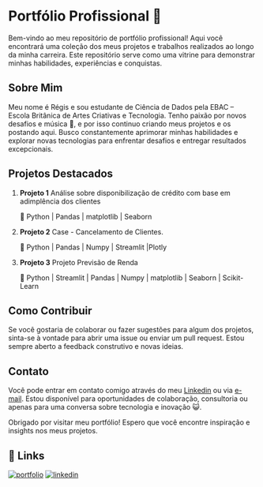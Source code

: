 # Portfólio Profissional 🎈

Bem-vindo ao meu repositório de portfólio profissional! Aqui você encontrará uma coleção dos meus projetos e trabalhos realizados ao longo da minha carreira. Este repositório serve como uma vitrine para demonstrar minhas habilidades, experiências e conquistas.

## Sobre Mim

Meu nome é Régis e sou estudante de Ciência de Dados pela EBAC – Escola Britânica de Artes Criativas e Tecnologia. Tenho paixão por novos desafios e música 🎸, e por isso continuo criando meus projetos e os postando aqui.
Busco constantemente aprimorar minhas habilidades e explorar novas tecnologias para enfrentar desafios e entregar resultados excepcionais.

## Projetos Destacados

1. **Projeto 1**
   Análise sobre disponibilização de crédito com base em adimplência dos clientes

   🐍 Python | Pandas | matplotlib | Seaborn 

2. **Projeto 2**
   Case - Cancelamento de Clientes.

   🐍 Python | Pandas | Numpy | Streamlit |Plotly

3. **Projeto 3**
   Projeto Previsão de Renda

   🐍 Python | Streamlit | Pandas | Numpy | matplotlib | Seaborn | Scikit-Learn

## Como Contribuir

Se você gostaria de colaborar ou fazer sugestões para algum dos projetos, sinta-se à vontade para abrir uma issue ou enviar um pull request. Estou sempre aberto a feedback construtivo e novas ideias.

## Contato

Você pode entrar em contato comigo através do meu [Linkedin](https://www.linkedin.com/in/regis-sandes/) ou via [e-mail](mailto:regizsandes@gmail.com).
Estou disponível para oportunidades de colaboração, consultoria ou apenas para uma conversa sobre tecnologia e inovação 😺.

Obrigado por visitar meu portfólio! Espero que você encontre inspiração e insights nos meus projetos.


## 🔗 Links
[![portfolio](https://img.shields.io/badge/my_portfolio-000?style=for-the-badge&logo=ko-fi&logoColor=white)](https://github.com/sanregi/Portfolio)
[![linkedin](https://img.shields.io/badge/linkedin-0A66C2?style=for-the-badge&logo=linkedin&logoColor=white)](https://www.linkedin.com/in/regis-sandes/)


